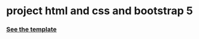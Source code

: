 # project html and css and bootstrap 5

<h3><a href="https://digitalagencytest.netlify.app" > See the template</a></h3>
